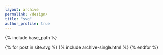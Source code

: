 ```yaml
---
layout: archive
permalink: /design/
title: "svg"
author_profile: true
---
```


{% include base_path %}

{% for post in site.svg %}
  {% include archive-single.html %}
{% endfor %}